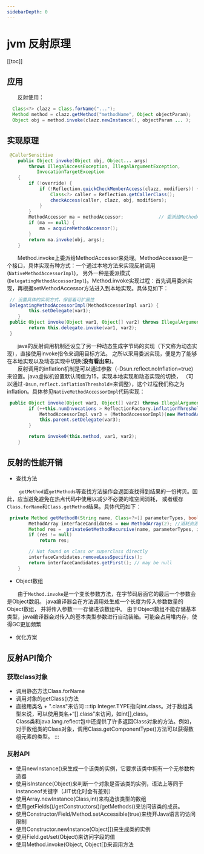 ```yaml
---
sidebarDepth: 0
---
```


# jvm 反射原理

[[toc]]

## 应用

&emsp;&emsp;反射使用：
```java
  Class<?> clazz = Class.forName("...");
  Method method = clazz.getMethod("methodName", Object objectParam);
  Object obj = method.invoke(clazz.newInstance(), objectParam ... );
```

## 实现原理

```java
 @CallerSensitive
    public Object invoke(Object obj, Object... args)
        throws IllegalAccessException, IllegalArgumentException,
           InvocationTargetException
    {
        if (!override) {
            if (!Reflection.quickCheckMemberAccess(clazz, modifiers)) { //检查反射的权限
                Class<?> caller = Reflection.getCallerClass();
                checkAccess(caller, clazz, obj, modifiers);
            }
        }
        MethodAccessor ma = methodAccessor;             // 委派给MethodAccessor
        if (ma == null) {
            ma = acquireMethodAccessor();
        }
        return ma.invoke(obj, args);
    }
```

&emsp;&emsp;Method.invoke上委派给MethodAccessor来处理。MethodAccessor是一个接口，具体实现有种方式：一个通过本地方法来实现反射调用(`NativeMethodAccessorImpl`)，
另外一种是委派模式(`DelegatingMethodAccessorImpl`)。Method.invoke实现过程：首先调用委派实现，再根据setMethodAccessor方法进入到本地实现。具体见如下：

```java
 // 设置具体的实现方式，保留着可扩展性
 DelegatingMethodAccessorImpl(MethodAccessorImpl var1) {
        this.setDelegate(var1);
    }
 public Object invoke(Object var1, Object[] var2) throws IllegalArgumentException, InvocationTargetException {
        return this.delegate.invoke(var1, var2);
 }
```

&emsp;&emsp;java的反射调用机制还设立了另一种动态生成字节码的实现（下文称为动态实现），直接使用invoke指令来调用目标方法。
之所以采用委派实现，便是为了能够在本地实现以及动态实现中切换(**没有看出来**)。<br>
&emsp;&emsp;反射调用的inflation机制是可以通过参数（-Dsun.reflect.noInflation=true)来设置。java虚拟机设置默认阈值为15，实现本地实现和动态实现的切换，
（可以通过`-Dsun,reflect.inflationThreshold`=来调整），这个过程我们称之为inflation。具体参见`NativeMethodAccessorImpl`代码实现：

```java
 public Object invoke(Object var1, Object[] var2) throws IllegalArgumentException, InvocationTargetException {
        if (++this.numInvocations > ReflectionFactory.inflationThreshold() && !ReflectUtil.isVMAnonymousClass(this.method.getDeclaringClass())) {
            MethodAccessorImpl var3 = (MethodAccessorImpl)(new MethodAccessorGenerator()).generateMethod(this.method.getDeclaringClass(), this.method.getName(), this.method.getParameterTypes(), this.method.getReturnType(), this.method.getExceptionTypes(), this.method.getModifiers());
            this.parent.setDelegate(var3);
        }

        return invoke0(this.method, var1, var2);
    }
```

## 反射的性能开销

- 查找方法

&emsp;&emsp; `getMethod`或`getMethods`等查找方法操作会返回查找得到结果的一份拷贝。因此，应当避免避免在热点代码中使用以减少不必要的堆空间消耗，
或者缓存`Class.forName`和`Class.getMethod`结果。具体代码如下：

```java
 private Method getMethod0(String name, Class<?>[] parameterTypes, boolean includeStaticMethods) {
        MethodArray interfaceCandidates = new MethodArray(2); //消耗资源的地方
        Method res =  privateGetMethodRecursive(name, parameterTypes, includeStaticMethods, interfaceCandidates);
        if (res != null)
            return res;

        // Not found on class or superclass directly
        interfaceCandidates.removeLessSpecifics();
        return interfaceCandidates.getFirst(); // may be null
    }
```

- Object数组

&emsp;&emsp;由于`Method.invoke`是一个变长参数方法，在字节码层面它的最后一个参数会是Object数组。
java编译器会在方法调用处生成一个长度为传入参数数量的Object数组， 并将传入参数一一存储进该数组中。
由于Object数组不能存储基本类型，java编译器会对传入的基本类型参数进行自动装箱。可能会占用堆内存，使得GC更加频繁<br>

- 优化方案

## 反射API简介

### 获取class对象

- 调用静态方法Class.forName
- 调用对象的getClass()方法
- 直接用类名 + ".class"来访问
:::tip
Integer.TYPE指向int.class。对于数组类型来说，可以使用类名+“[].class”来访问，如int[],class。<br>
Class类和java.lang.reflect包中还提供了许多返回Class对象的方法。例如，对于数组类的Class对象，调用Class.getComponentType()方法可以获得数组元素的类型。
:::

### 反射API

- 使用newInstance()来生成一个该类的实例，它要求该类中拥有一个无参数构造器
- 使用isInstance(Object)来判断一个对象是否该类的实例，语法上等同于instanceof关键字（JIT优化时会有差别）
- 使用Array.newInstance(Class,int)来构造该类型的数组
- 使用getFields()/getConstructors()/getMethods()来访问该类的成员。
- 使用Constructor/Field/Method.setAccessible(true)来绕开Java语言的访问限制
- 使用Constructor.newInstance(Object[])来生成类的实例
- 使用Field.get/set(Object)来访问字段的值
- 使用Method.invoke(Object, Object[])来调用方法





























